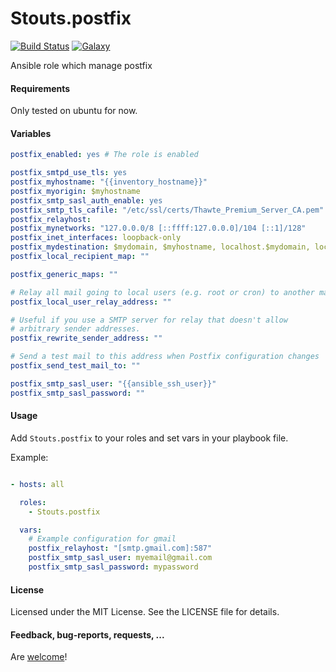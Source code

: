Stouts.postfix
==============

[![Build Status](http://img.shields.io/travis/Stouts/Stouts.postfix.svg?style=flat-square)](https://travis-ci.org/Stouts/Stouts.postfix)
[![Galaxy](http://img.shields.io/badge/galaxy-Stouts.postfix-blue.svg?style=flat-square)](https://galaxy.ansible.com/list#/roles/914)

Ansible role which manage postfix

#### Requirements

Only tested on ubuntu for now.

#### Variables

```yaml
postfix_enabled: yes # The role is enabled

postfix_smtpd_use_tls: yes
postfix_myhostname: "{{inventory_hostname}}"
postfix_myorigin: $myhostname
postfix_smtp_sasl_auth_enable: yes
postfix_smtp_tls_cafile: "/etc/ssl/certs/Thawte_Premium_Server_CA.pem"
postfix_relayhost:
postfix_mynetworks: "127.0.0.0/8 [::ffff:127.0.0.0]/104 [::1]/128"
postfix_inet_interfaces: loopback-only
postfix_mydestination: $mydomain, $myhostname, localhost.$mydomain, localhost
postfix_local_recipient_map: ""

postfix_generic_maps: ""

# Relay all mail going to local users (e.g. root or cron) to another mail address
postfix_local_user_relay_address: ""

# Useful if you use a SMTP server for relay that doesn't allow
# arbitrary sender addresses.
postfix_rewrite_sender_address: ""

# Send a test mail to this address when Postfix configuration changes
postfix_send_test_mail_to: ""

postfix_smtp_sasl_user: "{{ansible_ssh_user}}"
postfix_smtp_sasl_password: ""
```

#### Usage

Add `Stouts.postfix` to your roles and set vars in your playbook file.

Example:

```yaml

- hosts: all

  roles:
    - Stouts.postfix

  vars:
    # Example configuration for gmail
    postfix_relayhost: "[smtp.gmail.com]:587"
    postfix_smtp_sasl_user: myemail@gmail.com
    postfix_smtp_sasl_password: mypassword

```

#### License

Licensed under the MIT License. See the LICENSE file for details.

#### Feedback, bug-reports, requests, ...

Are [welcome](https://github.com/Stouts/Stouts.postfix/issues)!

